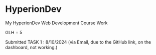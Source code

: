 # HyperionDev
My HyperionDev Web Development Course Work

GLH = 5

Submitted TASK 1 : 8/10/2024 (via Email, due to the GitHub link, on the dashboard, not working.)
